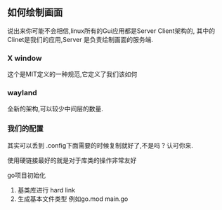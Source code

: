 
## 如何绘制画面 

说出来你可能不会相信,linux所有的Gui应用都是Server Client架构的, 其中的 Clinet是我们的应用,Server 是负责绘制画面的服务端. 


### X window 

这个是MIT定义的一种规范,它定义了我们该如何

### wayland 

全新的架构,可以较少中间层的数量. 


### 我们的配置 

其实可以丢到 .config下面需要的时候复制就好了,不是吗 ? 认可你来. 


使用硬链接最好的就是对于库类的操作非常友好 




go项目初始化 

1. 基类库进行 hard link
2. 生成基本文件类型 例如go.mod main.go

